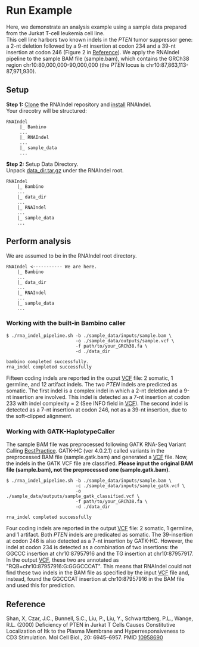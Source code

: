 # Run Example
Here, we demonstrate an analysis example using a sample data prepared from the Jurkat T-cell leukemia cell line.<br>
This cell line harbors two known indels in the *PTEN* tumor suppressor gene: a 2-nt deletion followed by a 9-nt insertion at codon 234 and a 39-nt insertion at codon 246 (Figure 2 in [Reference](#reference)). 
We apply the RNAIndel pipeline to the sample BAM file (sample.bam), which contains the GRCh38 region chr10:80,000,000-90,000,000 (the *PTEN* locus is chr10:87,863,113-87,971,930). 

## Setup
**Step 1:** [Clone](../README.md#download) the RNAIndel repository and [install](../README.md#installation) RNAIndel. <br>
Your direcotry will be structured:
```
RNAIndel
     |_ Bambino
     ...
     |_ RNAIndel
     ...
     |_ sample_data
     ...
```
**Step 2:**  Setup Data Directory.<br> 
Unpack [data_dir.tar.gz](http://ftp.stjude.org/pub/software/RNAIndel/data_dir.tar.gz) under the RNAIndel root.  
```
RNAIndel
    |_ Bambino
    ...
    |_ data_dir
    ...
    |_ RNAIndel
    ...
    |_ sample_data
    ...
```

## Perform analysis
We are assumed to be in the RNAIndel root directory.

```
RNAIndel <----------- We are here.     
    |_ Bambino
    ...
    |_ data_dir
    ...
    |_ RNAIndel
    ...
    |_ sample_data
    ...
```

### Working with the built-in Bambino caller
```
$ ./rna_indel_pipeline.sh -b ./sample_data/inputs/sample.bam \
                          -o ./sample_data/outputs/sample.vcf \
                          -f path/to/your_GRCh38.fa \
                          -d ./data_dir

bambino completed successfully.
rna_indel completed successfully
```
Fifteen coding indels are reported in the ouput [VCF](./outputs/sample.vcf) file: 2 somatic, 1 germline, and 12 artifact indels.
The two *PTEN* indels are predicted as somatic. The first indel is a complex indel in which a 2-nt deletion and a 9-nt insertion 
are involved. This indel is detected as a 7-nt insertion at codon 233 with indel complexity = 2 (See INFO field in [VCF](./outputs/sample.vcf)). The second indel
is detected as a 7-nt insertion at codon 246, not as a 39-nt insertion, due to the soft-clipped alignment. 

### Working with GATK-HaplotypeCaller 
The sample BAM file was preprocessed following GATK RNA-Seq Variant Calling [BestPractice](https://software.broadinstitute.org/gatk/documentation/article.php?id=3891). 
GATK-HC (ver 4.0.2.1) called variants in the preprocessed BAM file (sample.gatk.bam) and generated a [VCF](./inputs/sample_gatk.vcf) file.
Now, the indels in the GATK VCF file are classified. **Please input the original BAM file (sample.bam), not the preprocessed one (sample.gatk.bam)**.
```
$ ./rna_indel_pipeline.sh -b ./sample_data/inputs/sample.bam \
                          -c ./sample_data/inputs/sample_gatk.vcf \
                          -o ./sample_data/outputs/sample_gatk_classified.vcf \
                          -f path/to/your_GRCh38.fa \
                          -d ./data_dir

rna_indel completed successfully
```
Four coding indels are reported in the output [VCF](./outputs/sample_gatk_classified.vcf) file: 2 somatic, 1 germline, and 1 artifact. 
Both *PTEN* indels are predicated as somatic. The 39-insertion at codon 246 is also detected as a 7-nt insertion by GATK-HC. 
However, the indel at codon 234 is detected as a combination of two insertions: 
the GGCCC insertion at chr10:87957916 and the TG insertion at chr10:87957917. In the output [VCF](./outputs/sample_gatk_classified.vcf), 
these two are annotated as "RQB=chr10:87957916:G:GGGCCCAT". This means that RNAIndel could not find these two indels in the BAM 
file as specified by the input [VCF](./inputs/sample_gatk.vcf) file and, instead, found the GGCCCAT insertion at chr10:87957916 in the BAM file and 
used this for prediction. 

## Reference
Shan, X, Czar, J.C., Bunnell, S.C., Liu, P., Liu, Y., Schwartzberg, P.L., Wange, R.L. (2000) Deficiency of PTEN in Jurkat T Cells Causes Constitutive Localization of Itk to the Plasma Membrane and Hyperresponsiveness to CD3 Stimulation. Mol Cell Biol., 20: 6945–6957. PMID [10958690](https://www.ncbi.nlm.nih.gov/pubmed/10958690)      
